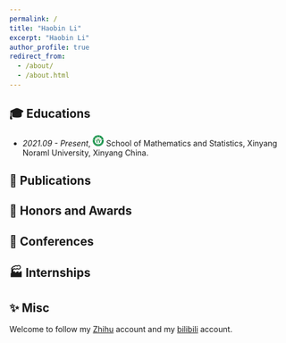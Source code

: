 ```yaml
---
permalink: /
title: "Haobin Li"
excerpt: "Haobin Li"
author_profile: true
redirect_from: 
  - /about/
  - /about.html
---
```

<h2 id='educations'> 🎓 Educations </h2>

- *2021.09 - Present*, <a href="https://www.xynu.edu.cn/"><img class="svg" src="/images/XYNU_logo.svg" width="20pt"></a> School of Mathematics and Statistics, Xinyang Noraml University, Xinyang China. 
 
<h2 id='publications'> 📝 Publications </h2>


<h2 id='haa'> 🏅 Honors and Awards </h2>



<h2 id='conferences'> 💬 Conferences </h2>



<h2 id='internships'> 🏭 Internships </h2>

  

<h2 id='misc'> ✨ Misc </h2>

Welcome to follow my [Zhihu](https://www.zhihu.com/people/truth-26-44) account and my [bilibili](https://space.bilibili.com/516695104?spm_id_from=333.788.0.0) account.

